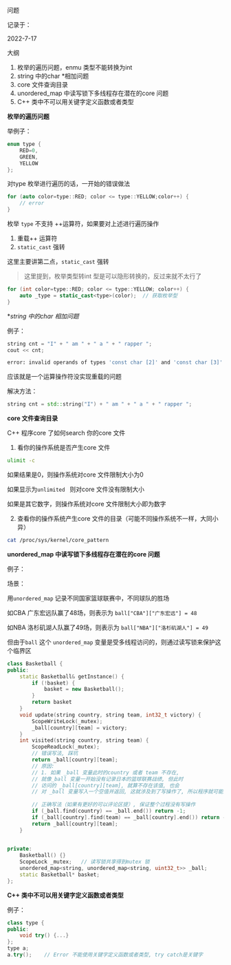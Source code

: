问题

记录于：

2022-7-17

大纲

1. 枚举的遍历问题，enmu 类型不能转换为int
2. string 中的char *相加问题
3. core 文件查询目录
4. unordered_map 中读写锁下多线程存在潜在的core 问题
5. C++ 类中不可以用关键字定义函数或者类型



**枚举的遍历问题**

举例子：

```cpp
enum type {
	RED=0,
    GREEN,
    YELLOW
};
```

对type 枚举进行遍历的话，一开始的错误做法

```cpp
for (auto color=type::RED; color <= type::YELLOW;color++) {
	// error
}
```

枚举 `type` 不支持 ++运算符，如果要对上述进行遍历操作

1. 重载++ 运算符
2. `static_cast` 强转

这里主要讲第二点，`static_cast` 强转

> 这里提到，枚举类型转int 型是可以隐形转换的，反过来就不太行了

```cpp
for (int color=type::RED; color <= type::YELLOW; color++) {
	auto _type = static_cast<type>(color);	// 获取枚举型
}
```



**string 中的char *相加问题**

例子：

```c++
string cnt = "I" + " am " + " a " + " rapper ";
cout << cnt;
```

```sh
error: invalid operands of types 'const char [2]' and 'const char [3]' to binary 'operator+'
```

应该就是一个运算操作符没实现重载的问题

解决方法：

```c++
string cnt = std::string("I") + " am " + " a " + " rapper ";
```



**core 文件查询目录**

C++ 程序core 了如何search 你的core 文件

1. 看你的操作系统是否产生core 文件

```sh
ulimit -c
```

如果结果是0，则操作系统对core 文件限制大小为0

如果显示为`unlimited ` 则对core 文件没有限制大小

如果是其它数字，则操作系统对core 文件限制大小即为数字

2. 查看你的操作系统产生core 文件的目录（可能不同操作系统不一样，大同小异）

```sh
cat /proc/sys/kernel/core_pattern
```

**unordered_map 中读写锁下多线程存在潜在的core 问题**

例子：

场景：

用`unordered_map` 记录不同国家篮球联赛中，不同球队的胜场

如CBA 广东宏远队赢了48场，则表示为 `ball["CBA"]["广东宏远"] = 48`

如NBA 洛杉矶湖人队赢了49场，则表示为 `ball["NBA"]["洛杉矶湖人"] = 49`

但由于`ball` 这个 `unordered_map` 变量是受多线程访问的，则通过读写锁来保护这个临界区 

```cpp
class Basketball {
public:
	static Basketball& getInstance() {
        if (!basket) {
            basket = new Basketball();
        }
        return basket
    }
    void update(string country, string team, int32_t victory) {
        ScopeWriteLock(_mutex);
        _ball[country][team] = victory;
    }
    int visited(string country, string team) {
        ScopeReadLock(_mutex);
        // 错误写法, 踩坑
        return _ball[country][team];
        // 原因:
        // 1. 如果 _ball 变量此时的country 或者 team 不存在,
        // 就像_ball 变量一开始没有记录日本的篮球联赛战绩, 但此时
        // 访问的 _ball[country][team], 就算不存在该值, 也会
        // 对 _ball 变量写入一个空值并返回, 这就涉及到了写操作了, 所以程序就可能会core
        
        // 正确写法（如果有更好的可以评论区提）, 保证整个过程没有写操作
        if (_ball.find(country) == _ball.end()) return -1;
        if (_ball[country].find(team) == _ball[country].end()) return -1;
        return _ball[country][team];
    }
    

private:
    Basketball() {}
	ScopeLock _mutex;	// 读写锁共享得到mutex 锁
	unordered_map<string, unordered_map<string, uint32_t>> _ball;
    static Basketball* basket;
};
```



**C++ 类中不可以用关键字定义函数或者类型**

例子：

```cpp
class type {
public:
    void try() {...}
};
type a;
a.try();	// Error 不能使用关键字定义函数或者类型, try catch是关键字
```









